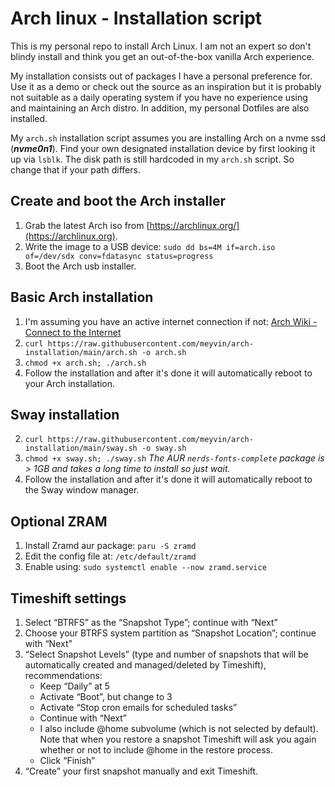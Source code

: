 # Arch linux - Installation script
This is my personal repo to install Arch Linux. I am not an expert so don't blindy install and think you get an out-of-the-box vanilla Arch experience. 

My installation consists out of packages I have a personal preference for. Use it as a demo or check out the source as an inspiration but it is probably not suitable as a daily operating system if you have no experience using and maintaining an Arch distro. In addition, my personal Dotfiles are also installed.
 
My `arch.sh` installation script assumes you are installing Arch on a nvme ssd (***nvme0n1***). Find your own designated installation device by first looking it up via `lsblk`. The disk path is still hardcoded in my `arch.sh` script. So change that if your path differs.

## Create and boot the Arch installer
1. Grab the latest Arch iso from [https://archlinux.org/](https://archlinux.org).
2. Write the image to a USB device: `sudo dd bs=4M if=arch.iso of=/dev/sdx conv=fdatasync status=progress`
3. Boot the Arch usb installer.

## Basic Arch installation
1. I'm assuming you have an active internet connection if not: [Arch Wiki - Connect to the Internet](https://wiki.archlinux.org/title/installation_guide#Connect_to_the_internet)
2. `curl https://raw.githubusercontent.com/meyvin/arch-installation/main/arch.sh -o arch.sh`
3. `chmod +x arch.sh; ./arch.sh`
4. Follow the installation and after it's done it will automatically reboot to
   your Arch installation.

## Sway installation
2. `curl https://raw.githubusercontent.com/meyvin/arch-installation/main/sway.sh -o sway.sh`
3. `chmod +x sway.sh; ./sway.sh` _The AUR `nerds-fonts-complete` package is > 1GB and takes a long time to
install so just wait._ 
4. Follow the installation and after it's done it will automatically reboot to
   the Sway window manager.

## Optional ZRAM
1. Install Zramd aur package: `paru -S zramd`
2. Edit the config file at: `/etc/default/zramd`
3. Enable using: `sudo systemctl enable --now zramd.service`

## Timeshift settings
1. Select “BTRFS” as the “Snapshot Type”; continue with “Next”
2. Choose your BTRFS system partition as “Snapshot Location”; continue with “Next”
3. “Select Snapshot Levels” (type and number of snapshots that will be automatically created and managed/deleted by Timeshift), recommendations:
    - Keep “Daily” at 5
    - Activate “Boot”, but change to 3
    - Activate “Stop cron emails for scheduled tasks”
    - Continue with “Next”
    - I also include @home subvolume (which is not selected by default). Note that when you restore a snapshot Timeshift will ask you again whether or not to include @home in the restore process.
    - Click “Finish”
4. “Create” your first snapshot manually and exit Timeshift.
